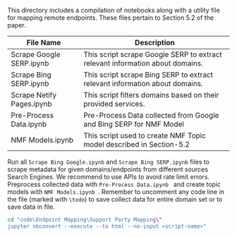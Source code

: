 This directory includes a compilation of notebooks along with a utility file for mapping remote endpoints. These files pertain to Section 5.2 of the paper.

| File Name                 | Description                                                                   |
|---------------------------|-------------------------------------------------------------------------------|
| Scrape Google SERP.ipynb  | This script scrape Google SERP to extract relevant information about domains. |
| Scrape Bing SERP.ipynb    | This script scrape Bing SERP to extract relevant information about domains.   |
| Scrape Netify Pages.ipynb | This script filters domains based on their provided services.                 |
| Pre-Process Data.ipynb    | Pre-Process Data collected from Google and Bing SERP for NMF Model            |
| NMF Models.ipynb          | This script used to create NMF Topic model described in Section-5.2           |

Run all ```Scrape Bing Google.ipynb``` and ```Scrape Bing SERP.ipynb```
files to scrape metadata for given domains/endpoints 
from different sources Search Engines. We recommend to use APIs to avoid 
rate limit errors.
Preprocess collected data with ```Pre-Process Data.ipynb ``` and create 
topic models with ``NMF Models.ipynb ``.
Remember to uncomment any code line in the file (marked with ```\todo```)
to save collect data for entire domain set or to save data in file.

```bash
cd "code\Endpoint Mapping\Support Party Mapping\"
jupyter nbconvert --execute --to html --no-input <script-name>"
```